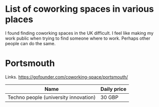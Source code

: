 # List of coworking spaces in various places

I found finding coworking spaces in the UK difficult. I feel like making my work public when trying to find someone where to work. 
Perhaps other people can do the same.

# Portsmouth

Links. https://gofounder.com/coworking-space/portsmouth/


|Name|Daily price|
|----|----|
|Techno people (university innovation)| 30 GBP|
